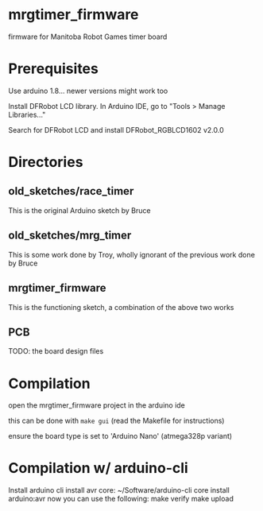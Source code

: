 # mrgtimer\_firmware
firmware for Manitoba Robot Games timer board

# Prerequisites

Use arduino 1.8... newer versions might work too

Install DFRobot LCD library.  In Arduino IDE, go to "Tools > Manage Libraries..."

Search for DFRobot LCD and install DFRobot\_RGBLCD1602 v2.0.0

# Directories

## old\_sketches/race\_timer

This is the original Arduino sketch by Bruce

## old\_sketches/mrg\_timer

This is some work done by Troy, wholly ignorant of the previous work done by Bruce

## mrgtimer\_firmware

This is the functioning sketch, a combination of the above two works

## PCB

TODO: the board design files

# Compilation

open the mrgtimer\_firmware project in the arduino ide

this can be done with `make gui` (read the Makefile for instructions)

ensure the board type is set to 'Arduino Nano' (atmega328p variant)

# Compilation w/ arduino-cli

Install arduino cli
install avr core: ~/Software/arduino-cli core install arduino:avr
now you can use the following:
make verify
make upload

